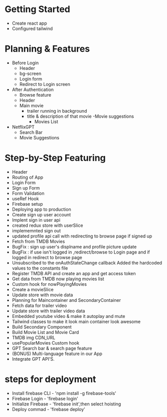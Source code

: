# Getting Started
- Create react app
- Configured tailwind

# Planning & Features
- Before Login
    - Header
    - bg-screen
    - Login form
    - Redirect to Login screen
- After Authentication
    - Browse feature
    - Header
    - Main movie
        - trailer running in background
        - title & description of that movie
        -Movie suggestions
            - Movies List
- NetflixGPT
    - Search Bar
    -   Movie Suggestions

# Step-by-Step Featuring
- Header
- Routing of App
- Login Form
- Sign up Form
- Form Validation
- useRef Hook
- Firebase setup
- Deploying app to production
- Create sign up user account 
- Implent sign in user api
- created redux store with userSlice
- implememnted sign out
- updated profile api call with redirecting to browse page if signed up
- Fetch from TMDB Movies 
- BugFix : sign up user's displname and profile picture update
- BugFix : if use isn't logged in ,redirect/browse to Login page and if logged in redirect to browse page 
- Unsubscribed to the onAuthStateChange callback
Added the hardcoded values to the constants file
- Register TMDB API and create an app and get access token
- Get data from TMDB now playing movies list 
- Custom hook for nowPlayingMovies
- Create a movieSlice
- Update store with movie data
- Planning for Maincontainer and SecondaryContainer
- Fetch data for trailer video
- Update store with trailer video data
- Embedded youtube video & make it autoplay and mute
- Tailwind classes to make it look main container look awesome
- Build Secondary Component
- Build Movie List and Movie Card
- TMDB img CDN_URL
- usePopularMovies Custom hook
- GPT Search bar & search page feature
- (BONUS) Multi-language feature in our App 
- Integrate GPT API'S.

# steps for deployment
- Install firebase CLI - 'npm install -g firebase-tools'
- Firebase Login - 'firebase login'
- Initialize Firebase - 'firebase init',then select hoisting
- Deploy commad - 'firebase deploy'